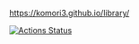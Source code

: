 https://komori3.github.io/library/

[![Actions Status](https://github.com/komori3/library/workflows/verify/badge.svg)](https://github.com/komori3/library/actions)